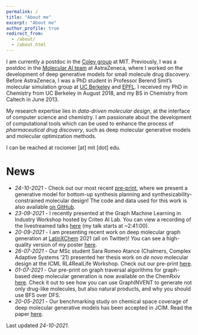 ```yaml
---
permalink: /
title: "About me"
excerpt: "About me"
author_profile: true
redirect_from: 
  - /about/
  - /about.html
---
```


I am currently a postdoc in the [Coley group](https://coley.mit.edu/) at MIT. Previously, I was a postdoc in the [Molecular AI team](https://github.com/MolecularAI) at AstraZeneca, where I worked on the development of deep generative models for small molecule drug discovery. Before AstraZeneca, I was a PhD student in Professor Berend Smit’s molecular simulation group at [UC Berkeley](http://www.cchem.berkeley.edu/molsim/) and [EPFL](https://www.epfl.ch/labs/lsmo/). I received my PhD in Chemistry from UC Berkeley in August 2018, and my BS in Chemistry from Caltech in June 2013.

My research expertise lies in *data-driven molecular design*, at the interface of computer science and chemistry. I am passionate about the development of computational tools which can be used to enhance the process of *pharmaceutical drug discovery*, such as deep molecular generative models and molecular optimization methods. 

I can be reached at rociomer [at] mit [dot] edu.

# News
* *24-10-2021* - Check out our most recent [pre-print](https://arxiv.org/abs/2110.06389), where we present a generative model for bottom-up synthesis planning and synthesizability-constrained molecular design! The code and data used for this work is also available [on GitHub](https://github.com/wenhao-gao/SynNet). 
* *23-09-2021* - I recently presented at the Graph Machine Learning in Industry Workshop hosted by Criteo AI Lab. You can view a recording of the livestreamed talks [here](https://youtu.be/bLN1V5fZD2g) (my talk starts at ~2:41:00).
* *20-09-2021* - I am presenting recent work on deep molecular graph generation at [LatinXChem](https://www.latinxchem.org/) 2021 (all on Twitter)! You can see a high-quality version of my poster [here](https://youtu.be/Qw8nLMJ9Ptg).
* *26-07-2021* - Our MSc student Sara Romeo Atance (Chalmers, Complex Adaptive Systems '21) presented her thesis work on *de novo* molecular design at the ICML RL4RealLife Workshop. Check out our pre-print [here](https://doi.org/10.33774/chemrxiv-2021-9w3tc).
* *01-07-2021* - Our pre-print on graph traversal algorithms for graph-based deep molecular generation is now available on the ChemRxiv [here](https://chemrxiv.org/engage/chemrxiv/article-details/60dc7b3a9986aa5ca753e3a6). Check it out to see how you can use GraphINVENT to generate not only drug-like molecules, but also natural products, and why you should use BFS over DFS.
* *20-05-2021* - Our benchmarking study on chemical space coverage of deep molecular generative models has been accepted in JCIM. Read the paper [here](https://doi.org/10.1021/acs.jcim.0c01328).

Last updated *24-10-2021*.
